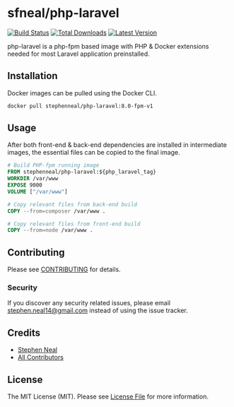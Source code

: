 # sfneal/php-laravel

[![Build Status](https://travis-ci.com/sfneal/php-laravel.svg?branch=master&style=flat-square)](https://travis-ci.com/sfneal/php-laravel)
[![Total Downloads](https://img.shields.io/docker/pulls/stephenneal/php-laravel?style=flat-square)](https://hub.docker.com/r/stephenneal/php-laravel)
[![Latest Version](https://img.shields.io/docker/v/stephenneal/php-laravel?sort=semver&style=flat-square)](https://hub.docker.com/r/stephenneal/php-laravel)

php-laravel is a php-fpm based image with PHP & Docker extensions needed for most Laravel application preinstalled.

## Installation

Docker images can be pulled using the Docker CLI.

```bash
docker pull stephenneal/php-laravel:8.0-fpm-v1
```

## Usage

After both front-end & back-end dependencies are installed in intermediate images, the essential files can be copied to the final image.

```dockerfile
# Build PHP-fpm running image
FROM stephenneal/php-laravel:${php_laravel_tag}
WORKDIR /var/www
EXPOSE 9000
VOLUME ["/var/www"]

# Copy relevant files from back-end build
COPY --from=composer /var/www .

# Copy relevant files from front-end build
COPY --from=node /var/www .
```

## Contributing

Please see [CONTRIBUTING](CONTRIBUTING.md) for details.

### Security

If you discover any security related issues, please email stephen.neal14@gmail.com instead of using the issue tracker.

## Credits

- [Stephen Neal](https://github.com/sfneal)
- [All Contributors](../../contributors)

## License

The MIT License (MIT). Please see [License File](LICENSE.md) for more information.
